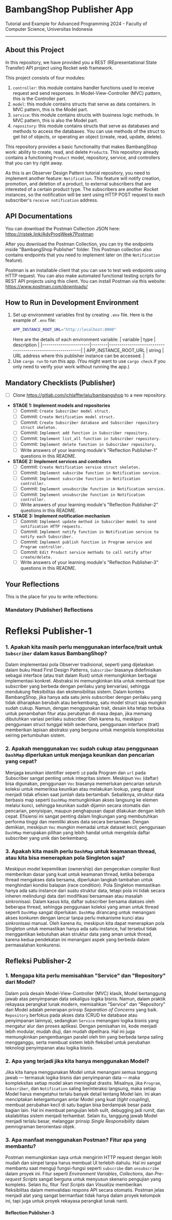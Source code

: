 # BambangShop Publisher App
Tutorial and Example for Advanced Programming 2024 - Faculty of Computer Science, Universitas Indonesia

---

## About this Project
In this repository, we have provided you a REST (REpresentational State Transfer) API project using Rocket web framework.

This project consists of four modules:
1.  `controller`: this module contains handler functions used to receive request and send responses.
    In Model-View-Controller (MVC) pattern, this is the Controller part.
2.  `model`: this module contains structs that serve as data containers.
    In MVC pattern, this is the Model part.
3.  `service`: this module contains structs with business logic methods.
    In MVC pattern, this is also the Model part.
4.  `repository`: this module contains structs that serve as databases and methods to access the databases.
    You can use methods of the struct to get list of objects, or operating an object (create, read, update, delete).

This repository provides a basic functionality that makes BambangShop work: ability to create, read, and delete `Product`s.
This repository already contains a functioning `Product` model, repository, service, and controllers that you can try right away.

As this is an Observer Design Pattern tutorial repository, you need to implement another feature: `Notification`.
This feature will notify creation, promotion, and deletion of a product, to external subscribers that are interested of a certain product type.
The subscribers are another Rocket instances, so the notification will be sent using HTTP POST request to each subscriber's `receive notification` address.

## API Documentations

You can download the Postman Collection JSON here: https://ristek.link/AdvProgWeek7Postman

After you download the Postman Collection, you can try the endpoints inside "BambangShop Publisher" folder.
This Postman collection also contains endpoints that you need to implement later on (the `Notification` feature).

Postman is an installable client that you can use to test web endpoints using HTTP request.
You can also make automated functional testing scripts for REST API projects using this client.
You can install Postman via this website: https://www.postman.com/downloads/

## How to Run in Development Environment
1.  Set up environment variables first by creating `.env` file.
    Here is the example of `.env` file:
    ```bash
    APP_INSTANCE_ROOT_URL="http://localhost:8000"
    ```
    Here are the details of each environment variable:
    | variable              | type   | description                                                |
    |-----------------------|--------|------------------------------------------------------------|
    | APP_INSTANCE_ROOT_URL | string | URL address where this publisher instance can be accessed. |
2.  Use `cargo run` to run this app.
    (You might want to use `cargo check` if you only need to verify your work without running the app.)

## Mandatory Checklists (Publisher)
-   [ ] Clone https://gitlab.com/ichlaffterlalu/bambangshop to a new repository.
-   **STAGE 1: Implement models and repositories**
    -   [ ] Commit: `Create Subscriber model struct.`
    -   [ ] Commit: `Create Notification model struct.`
    -   [ ] Commit: `Create Subscriber database and Subscriber repository struct skeleton.`
    -   [ ] Commit: `Implement add function in Subscriber repository.`
    -   [ ] Commit: `Implement list_all function in Subscriber repository.`
    -   [ ] Commit: `Implement delete function in Subscriber repository.`
    -   [ ] Write answers of your learning module's "Reflection Publisher-1" questions in this README.
-   **STAGE 2: Implement services and controllers**
    -   [ ] Commit: `Create Notification service struct skeleton.`
    -   [ ] Commit: `Implement subscribe function in Notification service.`
    -   [ ] Commit: `Implement subscribe function in Notification controller.`
    -   [ ] Commit: `Implement unsubscribe function in Notification service.`
    -   [ ] Commit: `Implement unsubscribe function in Notification controller.`
    -   [ ] Write answers of your learning module's "Reflection Publisher-2" questions in this README.
-   **STAGE 3: Implement notification mechanism**
    -   [ ] Commit: `Implement update method in Subscriber model to send notification HTTP requests.`
    -   [ ] Commit: `Implement notify function in Notification service to notify each Subscriber.`
    -   [ ] Commit: `Implement publish function in Program service and Program controller.`
    -   [ ] Commit: `Edit Product service methods to call notify after create/delete.`
    -   [ ] Write answers of your learning module's "Reflection Publisher-3" questions in this README.

## Your Reflections
This is the place for you to write reflections:

### Mandatory (Publisher) Reflections

# Refleksi Publisher-1

### 1. Apakah kita masih perlu menggunakan interface/trait untuk `Subscriber` dalam kasus BambangShop?

Dalam implementasi pola Observer tradisional, seperti yang dijelaskan dalam buku Head First Design Patterns, `Subscriber` biasanya didefinisikan sebagai interface (atau trait dalam Rust) untuk memungkinkan berbagai implementasi konkret. Abstraksi ini memungkinkan kita untuk membuat tipe subscriber yang berbeda dengan perilaku yang bervariasi, sehingga mendukung fleksibilitas dan ekstensibilitas sistem. Dalam konteks BambangShop, jika hanya ada satu jenis subscriber dengan perilaku yang tidak diharapkan berubah atau berkembang, satu model struct saja mungkin sudah cukup. Namun, dengan menggunakan trait, desain kita tetap terbuka untuk penambahan fitur atau perubahan di masa depan, jika memang dibutuhkan variasi perilaku subscriber. Oleh karena itu, meskipun penggunaan struct tunggal lebih sederhana, penggunaan interface (trait) memberikan lapisan abstraksi yang berguna untuk mengelola kompleksitas seiring pertumbuhan sistem.

### 2. Apakah menggunakan `Vec` sudah cukup atau penggunaan `DashMap` diperlukan untuk menjaga keunikan dan pencarian yang cepat?

Menjaga keunikan identifier seperti `id` pada Program dan `url` pada Subscriber sangat penting untuk integritas sistem. Meskipun `Vec` (daftar) bisa digunakan, penggunaan `Vec` biasanya memerlukan pencarian seluruh koleksi untuk memeriksa keunikan atau melakukan lookup, yang dapat menjadi tidak efisien saat jumlah data bertambah. Sebaliknya, struktur data berbasis map seperti `DashMap` memungkinkan akses langsung ke elemen melalui kunci, sehingga keunikan sudah dijamin secara otomatis dan pencarian, penyisipan, maupun penghapusan dapat dilakukan dengan lebih cepat. Efisiensi ini sangat penting dalam lingkungan yang membutuhkan performa tinggi dan memiliki akses data secara bersamaan. Dengan demikian, meskipun `Vec` mungkin memadai untuk dataset kecil, penggunaan `DashMap` merupakan pilihan yang lebih handal untuk mengelola daftar subscriber yang unik dan berkembang.

### 3. Apakah kita masih perlu `DashMap` untuk keamanan thread, atau kita bisa menerapkan pola Singleton saja?

Meskipun model kepemilikan (ownership) dan pengecekan compiler Rust memberikan dasar yang kuat untuk keamanan thread, ketika beberapa thread mengakses data bersama, diperlukan langkah tambahan untuk menghindari kondisi balapan (race condition). Pola Singleton memastikan hanya ada satu instance dari suatu struktur data, tetapi pola ini tidak secara inheren melindungi data dari modifikasi bersamaan atau masalah sinkronisasi. Dalam kasus kita, daftar subscriber bersama diakses oleh beberapa thread, sehingga penggunaan koleksi yang aman untuk thread seperti `DashMap` sangat diperlukan. `DashMap` dirancang untuk menangani akses konkuren dengan lancar tanpa perlu mekanisme kunci atau sinkronisasi manual. Oleh karena itu, meskipun kita dapat menerapkan pola Singleton untuk memastikan hanya ada satu instance, hal tersebut tidak menggantikan kebutuhan akan struktur data yang aman untuk thread, karena kedua pendekatan ini menangani aspek yang berbeda dalam permasalahan konkurensi.

## Refleksi Publisher-2

### 1. Mengapa kita perlu memisahkan "Service" dan "Repository" dari Model?

Dalam pola desain Model-View-Controller (MVC) klasik, Model bertanggung jawab atas penyimpanan data sekaligus logika bisnis. Namun, dalam praktik rekayasa perangkat lunak modern, memisahkan "Service" dan "Repository" dari Model adalah penerapan prinsip *Separation of Concerns* yang baik. `Repository` berfokus pada akses data (CRUD ke database atau penyimpanan lainnya), sedangkan `Service` menangani logika bisnis yang mengatur alur dan proses aplikasi. Dengan pemisahan ini, kode menjadi lebih modular, mudah diuji, dan mudah dipelihara. Hal ini juga memungkinkan pengembangan paralel oleh tim yang berbeda tanpa saling mengganggu, serta membuat sistem lebih fleksibel untuk perubahan teknologi penyimpanan atau logika bisnis.

### 2. Apa yang terjadi jika kita hanya menggunakan Model?

Jika kita hanya menggunakan Model untuk menangani semua tanggung jawab — termasuk logika bisnis dan penyimpanan data — maka kompleksitas setiap model akan meningkat drastis. Misalnya, jika `Program`, `Subscriber`, dan `Notification` saling berinteraksi langsung, maka setiap Model harus mengetahui terlalu banyak detail tentang Model lain. Ini akan menciptakan ketergantungan antar Model yang kuat (*tight coupling*), membuat perubahan kecil di satu bagian bisa berdampak besar pada bagian lain. Hal ini membuat pengujian lebih sulit, debugging jadi rumit, dan skalabilitas sistem menjadi terhambat. Selain itu, tanggung jawab Model menjadi terlalu besar, melanggar prinsip *Single Responsibility* dalam pemrograman berorientasi objek.

### 3. Apa manfaat menggunakan Postman? Fitur apa yang membantu?

Postman memungkinkan saya untuk mengirim HTTP request dengan lebih mudah dan simpel tanpa harus membuat UI terlebih dahulu. Hal ini sangat membantu saat menguji fungsi-fungsi seperti `subscribe` dan `unsubscribe` dalam proyek ini. Fitur seperti *Environment Variables*, *Collections*, dan *Pre-request Scripts* sangat berguna untuk menyusun skenario pengujian yang kompleks. Selain itu, fitur *Test Scripts* dan *Visualize* memberikan fleksibilitas dalam memvalidasi respons API secara otomatis. Postman jelas menjadi alat yang sangat bermanfaat tidak hanya dalam proyek kelompok ini, tapi juga untuk proyek rekayasa perangkat lunak nanti.

#### Reflection Publisher-3
